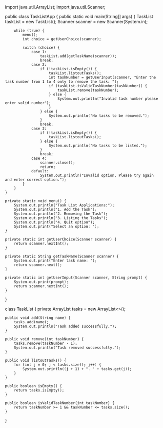 import java.util.ArrayList;
import java.util.Scanner;

public class TaskListApp {
    public static void main(String[] args) {
        TaskList taskList = new TaskList();
        Scanner scanner = new Scanner(System.in);

        while (true) {
            menu();
            int choice = getUserChoice(scanner);

            switch (choice) {
                case 1:
                    taskList.add(getTaskName(scanner));
                    break;
                case 2:
                    if (!taskList.isEmpty()) {
                        taskList.listoutTasks();
                        int taskNumber = getUserInput(scanner, "Enter the task number from 1 to 4 only to remove the task: ");
                        if (taskList.isValidTaskNumber(taskNumber)) {
                            taskList.remove(taskNumber);
                        } else {
                            System.out.println("Invalid task number please enter valid number");
                        }
                    } else {
                        System.out.println("No tasks to be removed.");
                    }
                    break;
                case 3:
                    if (!taskList.isEmpty()) {
                        taskList.listoutTasks();
                    } else {
                        System.out.println("No tasks to be listed.");
                    }
                    break;
                case 4:
                    scanner.close();
                    return;
                default:
                    System.out.println("Invalid option. Please try again and enter correct option.");
            }
        }
    }

    private static void menu() {
        System.out.println("Task List Applications:");
        System.out.println("1. Add the Task");
        System.out.println("2. Removing the Task");
        System.out.println("3. Listing the Tasks");
        System.out.println("4. Quit option");
        System.out.print("Select an option: ");
    }

    private static int getUserChoice(Scanner scanner) {
        return scanner.nextInt();
    }

    private static String getTaskName(Scanner scanner) {
        System.out.print("Enter task name: ");
        return scanner.next();
    }

    private static int getUserInput(Scanner scanner, String prompt) {
        System.out.print(prompt);
        return scanner.nextInt();
    }
}

class TaskList {
    private ArrayList<String> tasks = new ArrayList<>();

    public void add(String name) {
        tasks.add(name);
        System.out.println("Task added successfully.");
    }

    public void remove(int taskNumber) {
        tasks.remove(taskNumber - 1);
        System.out.println("Task removed successfully.");
    }

    public void listoutTasks() {
        for (int j = 0; j < tasks.size(); j++) {
            System.out.println((j + 1) + ". " + tasks.get(j));
        }
    }

    public boolean isEmpty() {
        return tasks.isEmpty();
    }

    public boolean isValidTaskNumber(int taskNumber) {
        return taskNumber >= 1 && taskNumber <= tasks.size();
    }
}

